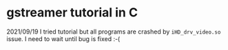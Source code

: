 # gstreamer tutorial in C

2021/09/19 I tried tutorial but all programs are crashed by `iHD_drv_video.so` issue.
I need to wait until bug is fixed :-(

